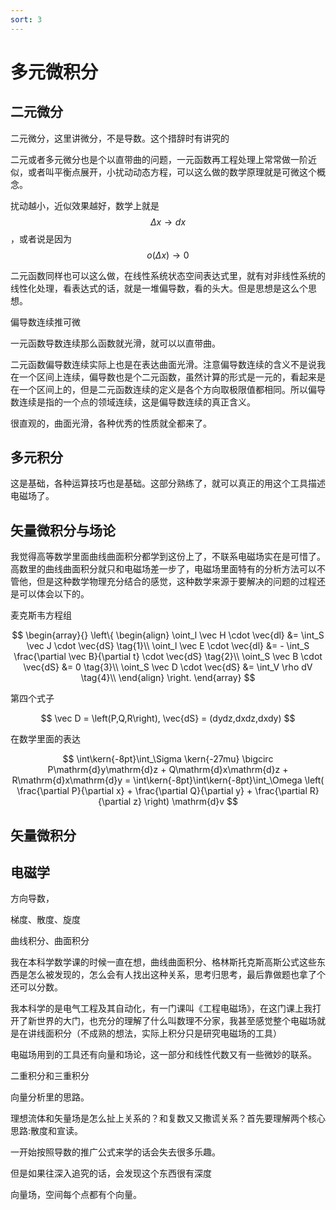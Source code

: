 ```yaml
---
sort: 3
---
```

# 多元微积分
<!--多元微积分、矢量分析、电磁场-->

## 二元微分

二元微分，这里讲微分，不是导数。这个措辞时有讲究的

二元或者多元微分也是个以直带曲的问题，一元函数再工程处理上常常做一阶近似，或者叫平衡点展开，小扰动动态方程，可以这么做的数学原理就是可微这个概念。

扰动越小，近似效果越好，数学上就是$$ \Delta x \to dx $$，或者说是因为$$ o(\Delta x) \to 0 $$

二元函数同样也可以这么做，在线性系统状态空间表达式里，就有对非线性系统的线性化处理，看表达式的话，就是一堆偏导数，看的头大。但是思想是这么个思想。


偏导数连续推可微

一元函数导数连续那么函数就光滑，就可以以直带曲。

二元函数偏导数连续实际上也是在表达曲面光滑。注意偏导数连续的含义不是说我在一个区间上连续，偏导数也是个二元函数，虽然计算的形式是一元的，看起来是在一个区间上的，但是二元函数连续的定义是各个方向取极限值都相同。所以偏导数连续是指的一个点的领域连续，这是偏导数连续的真正含义。

很直观的，曲面光滑，各种优秀的性质就全都来了。


## 多元积分

这是基础，各种运算技巧也是基础。这部分熟练了，就可以真正的用这个工具描述电磁场了。


## 矢量微积分与场论

我觉得高等数学里面曲线曲面积分都学到这份上了，不联系电磁场实在是可惜了。高数里的曲线曲面积分就只和电磁场差一步了，电磁场里面特有的分析方法可以不管他，但是这种数学物理充分结合的感觉，这种数学来源于要解决的问题的过程还是可以体会以下的。


麦克斯韦方程组


$$
\begin{array}{}
    \left\{
        \begin{align}
            \oint_l \vec H \cdot \vec{dl} &= \int_S \vec J \cdot \vec{dS}  \tag{1}\\
            \oint_l \vec E \cdot \vec{dl} &= - \int_S \frac{\partial \vec B}{\partial t} \cdot \vec{dS} \tag{2}\\
            \oint_S \vec B \cdot \vec{dS} &= 0 \tag{3}\\
            \oint_S \vec D \cdot \vec{dS} &= \int_V \rho dV \tag{4}\\
        \end{align}
    \right.
\end{array}
$$

第四个式子

$$ \vec D = \left(P,Q,R\right), \vec{dS} = (dydz,dxdz,dxdy) $$

在数学里面的表达

$$  \int\kern{-8pt}\int_\Sigma \kern{-27mu} \bigcirc P\mathrm{d}y\mathrm{d}z + Q\mathrm{d}x\mathrm{d}z + R\mathrm{d}x\mathrm{d}y =  \int\kern{-8pt}\int\kern{-8pt}\int_\Omega  \left( \frac{\partial P}{\partial x} + \frac{\partial Q}{\partial y} + \frac{\partial R}{\partial z} \right) \mathrm{d}v  $$


## 矢量微积分



## 电磁学



方向导数，

梯度、散度、旋度

曲线积分、曲面积分

我在本科学数学课的时候一直在想，曲线曲面积分、格林斯托克斯高斯公式这些东西是怎么被发现的，怎么会有人找出这种关系，思考归思考，最后靠做题也拿了个还可以分数。

我本科学的是电气工程及其自动化，有一门课叫《工程电磁场》，在这门课上我打开了新世界的大门，也充分的理解了什么叫数理不分家，我甚至感觉整个电磁场就是在讲线面积分（不成熟的想法，实际上积分只是研究电磁场的工具）

电磁场用到的工具还有向量和场论，这一部分和线性代数又有一些微妙的联系。

二重积分和三重积分



向量分析里的思路。

理想流体和矢量场是怎么扯上关系的？和复数又又撒谎关系？首先要理解两个核心思路:散度和宣读。

一开始按照导数的推广公式来学的话会失去很多乐趣。

但是如果往深入追究的话，会发现这个东西很有深度

向量场，空间每个点都有个向量。



